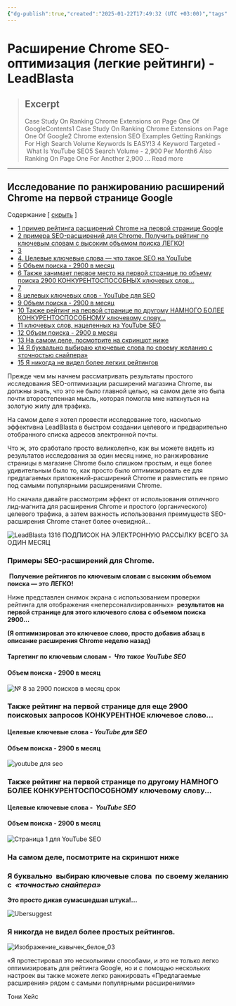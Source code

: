 ```yaml
---
{"dg-publish":true,"created":"2025-01-22T17:49:32 (UTC +03:00)","tags":["chrome","extention"],"source":"https://leadblasta.com/chrome-extension-seo/","author":"Anthony Hayes","permalink":"/proekty/extentions/rasshirenie-chrome-seo-optimizacziya-legkie-rejtingi-lead-blasta/","dgPassFrontmatter":true}
---
```



# Расширение Chrome SEO-оптимизация (легкие рейтинги) - LeadBlasta

> ## Excerpt
> Case Study On Ranking Chrome Extensions on Page One Of GoogleContents1 Case Study On Ranking Chrome Extensions on Page One Of Google2 Chrome extension SEO Examples Getting Rankings For High Search Volume Keywords Is EASY!3 4 Keyword Targeted - What Is YouTube SEO5 Search Volume - 2,900 Per Month6 Also Ranking On Page One For Another 2,900 ... Read more

---
## Исследование по ранжированию расширений Chrome на первой странице Google

Содержание \[ [скрыть](https://leadblasta.com/chrome-extension-seo/#) \][](https://leadblasta.com/chrome-extension-seo/#)

-   [1 пример рейтинга расширений Chrome на первой странице Google](https://leadblasta.com/chrome-extension-seo/#Case_Study_On_Ranking_Chrome_Extensions_on_Page_One_Of_Google)
-   [2 примера SEO-расширений для Chrome. Получить рейтинг по ключевым словам с высоким объемом поиска ЛЕГКО!](https://leadblasta.com/chrome-extension-seo/#Chrome_extension_SEO_ExamplesnbspGetting_Rankings_For_High_Search_Volume_Keywords_Is_EASY)
-   [3](https://leadblasta.com/chrome-extension-seo/#i)
-   [4\. Целевые ключевые слова — что такое SEO на YouTube](https://leadblasta.com/chrome-extension-seo/#Keyword_Targeted_-nbspWhat_Is_YouTube_SEO)
-   [5 Объем поиска - 2900 в месяц](https://leadblasta.com/chrome-extension-seo/#Search_Volume_-_2900_Per_Month)
-   [6 Также занимает первое место на первой странице по объему поиска 2900 КОНКУРЕНТОСПОСОБНЫХ ключевых слов...](https://leadblasta.com/chrome-extension-seo/#Also_Ranking_On_Page_One_For_Another_2900_Search_Volume_COMPETITIVE_Keyword)
-   [7](https://leadblasta.com/chrome-extension-seo/#i-2)
-   [8 целевых ключевых слов - YouTube для SEO](https://leadblasta.com/chrome-extension-seo/#Keyword_Targeted_-_YouTube_For_SEO)
-   [9 Объем поиска - 2900 в месяц](https://leadblasta.com/chrome-extension-seo/#Search_Volume_-_2900_Per_Month-2)
-   [10 Также рейтинг на первой странице по другому НАМНОГО БОЛЕЕ КОНКУРЕНТОСПОСОБНОМУ ключевому слову...](https://leadblasta.com/chrome-extension-seo/#Also_Ranking_On_Page_One_For_Another_MUCH_MORE_COMPETITIVE_Keyword)
-   [11 ключевых слов, нацеленных на YouTube SEO](https://leadblasta.com/chrome-extension-seo/#Keyword_Targeted_-nbspYouTube_SEO)
-   [12 Объем поиска - 2900 в месяц](https://leadblasta.com/chrome-extension-seo/#Search_Volume_-_2900_Per_Month-3)
-   [13 На самом деле, посмотрите на скриншот ниже](https://leadblasta.com/chrome-extension-seo/#In_Fact_Look_At_The_Screenshot_Below)
-   [14 Я буквально выбираю ключевые слова по своему желанию с «точностью снайпера»](https://leadblasta.com/chrome-extension-seo/#I_Am_LiterallynbspPicking_Keywords_OffnbspAt_Will_WithnbspSnipers_Precision)
-   [15 Я никогда не видел более легких рейтингов](https://leadblasta.com/chrome-extension-seo/#Ive_never_seen_easier_rankings)

Прежде чем мы начнем рассматривать результаты простого исследования SEO-оптимизации расширений магазина Chrome, вы должны знать, что это не было главной целью, на самом деле это была почти второстепенная мысль, которая помогла мне наткнуться на золотую жилу для трафика.

На самом деле я хотел провести исследование того, насколько эффективна LeadBlasta в быстром создании целевого и предварительно отобранного списка адресов электронной почты.

Что ж, это сработало просто великолепно, как вы можете видеть из результатов исследования за один месяц ниже, но ранжирование страницы в магазине Chrome было слишком простым, и еще более удивительным было то, как просто было оптимизировать ее для предлагаемых приложений-расширений Chrome и разместить ее прямо под самыми популярными расширениями Chrome.

Но сначала давайте рассмотрим эффект от использования отличного лид-магнита для расширения Chrome и простого (органического) целевого трафика, а затем важность использования преимуществ SEO-расширения Chrome станет более очевидной...

![LeadBlasta 1316 ПОДПИСОК НА ЭЛЕКТРОННУЮ РАССЫЛКУ ВСЕГО ЗА ОДИН МЕСЯЦ](http://leadblasta.com/wp-content/uploads/2020/06/1316-EMAIL-OPTINS-AFTER-JUST-ONE-MONTH.jpg "1316 ПОДПИСОК НА ЭЛЕКТРОННУЮ ПОЧТУ ЗА ОДИН МЕСЯЦ")

### **Примеры SEO-расширений для Chrome.**  
 **Получение рейтингов по ключевым словам с высоким объемом поиска — это ЛЕГКО!**

Ниже представлен снимок экрана с использованием проверки рейтинга для отображения «неперсонализированных»  **результатов на первой странице для этого ключевого слова с объемом поиска 2900...**

**(Я оптимизировал это ключевое слово, просто добавив абзац в описание расширения Chrome неделю назад)**

#### Таргетинг по ключевым словам -  **_Что такое YouTube SEO_**

#### Объем поиска - 2900 в месяц

![](http://leadblasta.com/wp-content/uploads/2020/06/No-8-for-2900-search-per-month-terrm.jpg "№ 8 за 2900 поисков в месяц срок")

### **Также рейтинг на первой странице для еще 2900 поисковых запросов КОНКУРЕНТНОЕ ключевое слово...**

#### Целевые ключевые слова - **_YouTube для SEO_**

#### Объем поиска - 2900 в месяц

![](http://leadblasta.com/wp-content/uploads/2020/06/youtube-for-seo.jpg "youtube для seo")

### **Также рейтинг на первой странице по другому НАМНОГО БОЛЕЕ КОНКУРЕНТОСПОСОБНОМУ ключевому слову...**

#### Целевые ключевые слова -  **_YouTube SEO_**

#### Объем поиска - 2900 в месяц

![](http://leadblasta.com/wp-content/uploads/2020/06/Page-1-for-YouTube-SEO.jpg "Страница 1 для YouTube SEO")

### На самом деле, посмотрите на скриншот ниже

### Я буквально  **выбираю ключевые слова**  по своему желанию с  _**«точностью снайпера»**_

**Это просто дикая сумасшедшая штука!...**

![](http://leadblasta.com/wp-content/uploads/2020/06/Ubersuggest.jpg "Ubersuggest")

### Я никогда не видел более простых рейтингов.

![](https://leadblasta.com/wp-content/uploads/tcb_content_templates//images/Quotation_marks_image_white_03.png "Изображение_кавычек_белое_03")

«Я протестировал это несколькими способами, и это не только легко оптимизировать для рейтинга Google, но и с помощью нескольких настроек вы также можете легко ранжировать «Предлагаемые расширения» рядом с самыми популярными расширениями»

Тони Хейс
